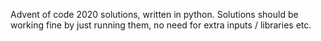 Advent of code 2020 solutions, written in python. Solutions should be working fine by just running them, no need for extra inputs / libraries etc.
